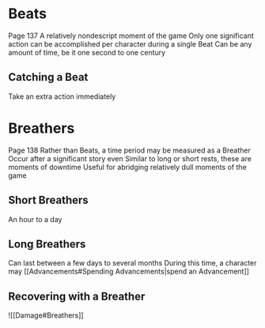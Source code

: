 # Beats
Page 137
A relatively nondescript moment of the game
Only one significant action can be accomplished per character during a single Beat
Can be any amount of time, be it one second to one century
## Catching a Beat
Take an extra action immediately
# Breathers
Page 138
Rather than Beats, a time period may be measured as a Breather
Occur after a significant story even
Similar to long or short rests, these are moments of downtime
Useful for abridging relatively dull moments of the game
## Short Breathers
An hour to a day
## Long Breathers
Can last between a few days to several months
During this time, a character may [[Advancements#Spending Advancements|spend an Advancement]]
## Recovering with a Breather
![[Damage#Breathers]]
